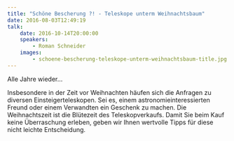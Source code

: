 ```yaml
---
title: "Schöne Bescherung ?! - Teleskope unterm Weihnachtsbaum"
date: 2016-08-03T12:49:19
talk:
    date: 2016-10-14T20:00:00
    speakers:
        - Roman Schneider
    images:
        - schoene-bescherung-teleskope-unterm-weihnachtsbaum-title.jpg
---
```

Alle Jahre wieder...

Insbesondere in der Zeit vor Weihnachten häufen sich die Anfragen zu diversen Einsteigerteleskopen. Sei es, einem astronomieinteressierten Freund oder einem Verwandten ein Geschenk zu machen. Die Weihnachtszeit ist die Blütezeit des Teleskopverkaufs. Damit Sie beim Kauf keine Überraschung erleben, geben wir Ihnen wertvolle Tipps für diese nicht leichte Entscheidung.

